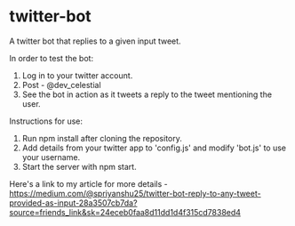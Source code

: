 # twitter-bot
A twitter bot that replies to a given input tweet.

In order to test the bot:
1. Log in to your twitter account.
2. Post - @dev_celestial <link to any tweet>
3. See the bot in action as it tweets a reply to the tweet mentioning the user.

Instructions for use:
1. Run npm install after cloning the repository.
2. Add details from your twitter app to 'config.js' and modify 'bot.js' to use your username.
3. Start the server with npm start.

Here's a link to my article for more details - https://medium.com/@spriyanshu25/twitter-bot-reply-to-any-tweet-provided-as-input-28a3507cb7da?source=friends_link&sk=24eceb0faa8d11dd1d4f315cd7838ed4
